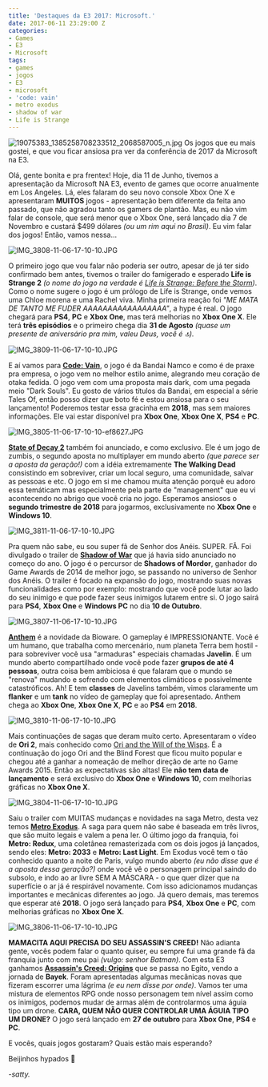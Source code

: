 ```yaml
---
title: 'Destaques da E3 2017: Microsoft.'
date: 2017-06-11 23:29:00 Z
categories:
- Games
- E3
- Microsoft
tags:
- games
- jogos
- E3
- microsoft
- 'code: vain'
- metro exodus
- shadow of war
- Life is Strange
---
```


![19075383_1385258708233512_2068587005_n.jpg](/uploads/19075383_1385258708233512_2068587005_n.jpg)
Os jogos que eu mais gostei, e que vou ficar ansiosa pra ver da conferência de 2017 da Microsoft na E3.

Olá, gente bonita e pra frentex! Hoje, dia 11 de Junho, tivemos a apresentação da Microsoft NA E3, evento de games que ocorre anualmente em Los Angeles. Lá, eles falaram do seu novo console Xbox One X e apresentaram **MUITOS** jogos - apresentação bem diferente da feita ano passado, que não agradou tanto os gamers de plantão. Mas, eu não vim falar de console, que será menor que o Xbox One, será lançado dia 7 de Novembro e custará $499 dólares *(ou um rim aqui no Brasil)*. Eu vim falar dos jogos! Então, vamos nessa...

![IMG_3808-11-06-17-10-10.JPG](/uploads/IMG_3808-11-06-17-10-10.JPG)

O primeiro jogo que vou falar não poderia ser outro, apesar de já ter sido confirmado bem antes, tivemos o trailer do famigerado e esperado **Life is Strange 2** *(o nome do jogo na verdade é [Life is Strange: Before the Storm](https://www.youtube.com/watch?v=9RhS60P_Ugs))*. Como o nome sugere o jogo é um prólogo de Life is Strange, onde vemos uma Chloe morena e uma Rachel viva. Minha primeira reação foi *"ME MATA DE TANTO ME FUDER AAAAAAAAAAAAAAAAA"*, a hype é real. O jogo chegará para **PS4**, **PC** e **Xbox One**, mas terá melhorias no **Xbox One X**. Ele terá **três episódios** e o primeiro chega dia **31 de Agosto** *(quase um presente de aniversário pra mim, valeu Deus, você é 🔝).*

![IMG_3809-11-06-17-10-10.JPG](/uploads/IMG_3809-11-06-17-10-10.JPG)

E aí vamos para **[Code: Vain](https://www.youtube.com/watch?v=H3kkuwab8JQ)**, o jogo é da Bandai Namco e como é de praxe pra empresa, o jogo vem no melhor estilo anime, alegrando meu coração de otaka fedida. O jogo vem com uma proposta mais dark, com uma pegada meio "Dark Souls". Eu gosto de vários títulos da Bandai, em especial a série Tales Of, então posso dizer que boto fé e estou ansiosa para o seu lançamento! Poderemos testar essa gracinha em **2018**, mas sem maiores informações. Ele vai estar disponível pra **Xbox One**, **Xbox One X**, **PS4** e **PC**.

![IMG_3805-11-06-17-10-10-ef8627.JPG](/uploads/IMG_3805-11-06-17-10-10-ef8627.JPG)

**[State of Decay 2](https://www.youtube.com/watch?v=a0qgL-6w22M)** também foi anunciado, e como exclusivo. Ele é um jogo de zumbis, o segundo aposta no multiplayer em mundo aberto *(que parece ser a aposta da geração!)* com a idéia extremamente **The Walking Dead** consistindo em sobreviver, criar um local seguro, uma comunidade, salvar as pessoas e etc. O jogo em si me chamou muita atenção porquê eu adoro essa temáticam mas especialmente pela parte de "management" que eu vi acontecendo no abrigo que você cria no jogo. Esperamos ansiosos o **segundo trimestre de 2018** para jogarmos, exclusivamente no **Xbox One** e **Windows 10**.

![IMG_3811-11-06-17-10-10.JPG](/uploads/IMG_3811-11-06-17-10-10.JPG)

Pra quem não sabe, eu sou super fã de Senhor dos Anéis. SUPER. FÃ. Foi divulgado o trailer de **[Shadow of War](https://www.youtube.com/watch?v=4a0ld3fKKNs)** que já havia sido anunciado no começo do ano. O jogo é o percursor de **Shadows of Mordor**, ganhador do Game Awards de 2014 de melhor jogo, se passando no universo de Senhor dos Anéis. O trailer é focado na expansão do jogo, mostrando suas novas funcionalidades como por exemplo: mostrando que você pode lutar ao lado do seu inimigo e que pode fazer seus inimigos lutarem entre si. O jogo sairá para **PS4**, **Xbox One** e **Windows PC** no dia **10 de Outubro**.

![IMG_3807-11-06-17-10-10.JPG](/uploads/IMG_3807-11-06-17-10-10.JPG)

**[Anthem](https://www.youtube.com/watch?v=Ah0uexzHrJo)** é a novidade da Bioware. O gameplay é IMPRESSIONANTE. Você é um humano, que trabalha como mercenário, num planeta Terra bem hostil - para sobreviver você usa "armaduras" especiais chamadas **Javelin**. É um mundo aberto compartilhado onde você pode fazer **grupos de até 4 pessoas**, outra coisa bem ambiciosa é que falaram que o mundo se "renova" mudando e sofrendo com elementos climáticos e possivelmente catastróficos. Ah! E tem **classes** de Javelins também, vimos claramente um **flanker** e um **tank** no vídeo de gameplay que foi apresentado. Anthem chega ao **Xbox One**, **Xbox One X**, **PC** e ao **PS4** em **2018**.

![IMG_3810-11-06-17-10-10.JPG](/uploads/IMG_3810-11-06-17-10-10.JPG)

Mais continuações de sagas que deram muito certo. Apresentaram o vídeo de **Ori 2**, mais conhecido como [Ori and the Will of the Wisps](https://www.youtube.com/watch?v=2kPSl2vyu2Y). É a continuação do jogo Ori and the Blind Forest que ficou muito popular e chegou até a ganhar a nomeação de melhor direção de arte no Game Awards 2015. Então as expectativas são altas! Ele **não tem data de lançamento** e será exclusivo do **Xbox One** e **Windows 10**, com melhorias gráficas no **Xbox One X**.

![IMG_3804-11-06-17-10-10.JPG](/uploads/IMG_3804-11-06-17-10-10.JPG)

Saiu o trailer com MUITAS mudanças e novidades na saga Metro, desta vez temos **[Metro Exodus](https://www.youtube.com/watch?v=9HAOzlzg7-Y)**. A saga para quem não sabe é baseada em três livros, que são muito legais e valem a pena ler. O último jogo da franquia, foi **Metro: Redux**, uma coletânea remasterizada com os dois jogos já lançados, sendo eles: **Metro: 2033** e **Metro: Last Light**. Em Exodus você tem o tão conhecido quanto a noite de Paris, vulgo mundo aberto *(eu não disse que é a aposta dessa geração?)* onde você vê o personagem principal saindo do subsolo, e indo ao ar livre SEM A MÁSCARA - o que quer dizer que na superfície o ar já é respirável novamente. Com isso adicionamos mudanças importantes e mecânicas diferentes ao jogo. Já quero demais, mas teremos que esperar até **2018**. O jogo será lançado para **PS4**, **Xbox One** e **PC**, com melhorias gráficas no **Xbox One X**.

![IMG_3806-11-06-17-10-10.JPG](/uploads/IMG_3806-11-06-17-10-10.JPG)

**MAMACITA AQUI PRECISA DO SEU ASSASSIN'S CREED!** Não adianta gente, vocês podem falar o quanto quiser, eu sempre fui uma grande fã da franquia junto com meu pai *(vulgo: senhor Batman)*. Com esta E3 ganhamos **[Assassin's Creed: Origins](https://www.youtube.com/watch?v=ssLFswzlCxs)** que se passa no Egito, vendo a jornada de **Bayek**. Foram apresentadas algumas mecânicas novas que fizeram escorrer uma lágrima *(e eu nem disse por onde)*. Vamos ter uma mistura de elementos RPG onde nosso personagem tem nível assim como os inimigos, podemos mudar de armas além de controlarmos uma águia tipo um drone. **CARA, QUEM NÃO QUER CONTROLAR UMA ÁGUIA TIPO UM DRONE?** O jogo será lançado em **27 de outubro** para **Xbox One**, **PS4** e **PC**.

E vocês, quais jogos gostaram? Quais estão mais esperando?

Beijinhos hypados 💋

*-satty.*